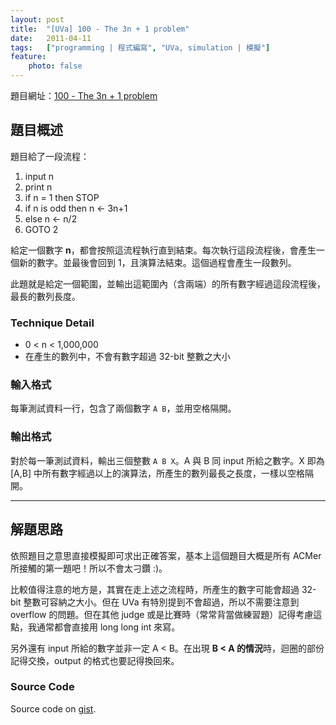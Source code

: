 ```yaml
---
layout: post
title:  "[UVa] 100 - The 3n + 1 problem"
date:   2011-04-11
tags:   ["programming | 程式編寫", "UVa, simulation | 模擬"]
feature:
    photo: false
---
```


題目網址：[100 - The 3n + 1 problem](http://uva.onlinejudge.org/index.php?option=com_onlinejudge&Itemid=8&category=3&page=show_problem&problem=36)

## 題目概述

題目給了一段流程：

1. input n
2. print n
3. if n = 1 then STOP
4. if n is odd then n ← 3n+1
5. else n ← n/2
6. GOTO 2

給定一個數字 **n**，都會按照這流程執行直到結束。每次執行這段流程後，會產生一個新的數字。並最後會回到 1，且演算法結束。這個過程會產生一段數列。

此題就是給定一個範圍，並輸出這範圍內（含兩端）的所有數字經過這段流程後，最長的數列長度。

### Technique Detail

- 0 < n < 1,000,000
- 在產生的數列中，不會有數字超過 32-bit 整數之大小

### 輸入格式

每筆測試資料一行，包含了兩個數字 `A B`，並用空格隔開。

### 輸出格式

對於每一筆測試資料，輸出三個整數 `A B X`。A 與 B 同 input 所給之數字。X 即為 [A,B] 中所有數字經過以上的演算法，所產生的數列最長之長度，一樣以空格隔開。

---

## 解題思路

依照題目之意思直接模擬即可求出正確答案，基本上這個題目大概是所有 ACMer 所接觸的第一題吧！所以不會太刁鑽 :)。

比較值得注意的地方是，其實在走上述之流程時，所產生的數字可能會超過 32-bit 整數可容納之大小。但在 UVa 有特別提到不會超過，所以不需要注意到 overflow 的問題。但在其他 judge 或是比賽時（常常背當做練習題）記得考慮這點，我通常都會直接用 long long int 來寫。

另外還有 input 所給的數字並非一定 A < B。在出現 **B < A 的情況**時，迴圈的部份記得交換，output 的格式也要記得換回來。

### Source Code

<script src="https://gist.github.com/KuoE0/1595194.js"></script>

Source code on [gist](https://gist.github.com/KuoE0/1595194).
